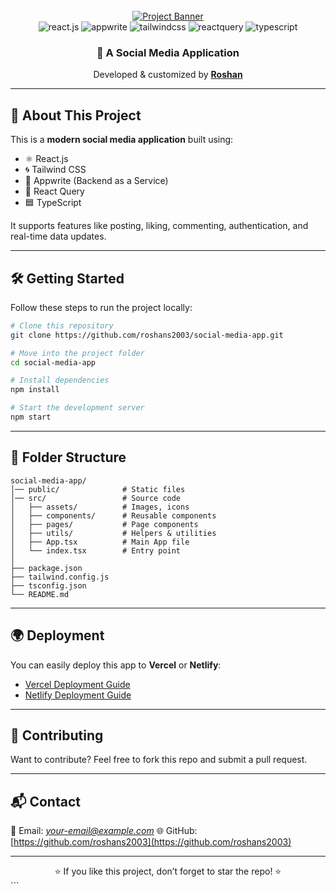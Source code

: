 <div align="center">
  <br />
    <a href="https://github.com/roshans2003" target="_blank">
      <!-- You can replace this image with your own project banner -->
      <img src="https://img.shields.io/badge/Social%20Media%20App-React-blue?style=for-the-badge" alt="Project Banner">
    </a>
  <br />

  <div>
    <img src="https://img.shields.io/badge/-React_JS-black?style=for-the-badge&logoColor=white&logo=react&color=61DAFB" alt="react.js" />
    <img src="https://img.shields.io/badge/-Appwrite-black?style=for-the-badge&logoColor=white&logo=appwrite&color=FD366E" alt="appwrite" />
    <img src="https://img.shields.io/badge/-Tailwind_CSS-black?style=for-the-badge&logoColor=white&logo=tailwindcss&color=06B6D4" alt="tailwindcss" />
    <img src="https://img.shields.io/badge/-React_Query-black?style=for-the-badge&logoColor=white&logo=reactquery&color=FF4154" alt="reactquery" />
    <img src="https://img.shields.io/badge/-Typescript-black?style=for-the-badge&logoColor=white&logo=typescript&color=3178C6" alt="typescript" />
  </div>

  <h3 align="center">🚀 A Social Media Application</h3>

  <div align="center">
    Developed & customized by <a href="https://github.com/roshans2003" target="_blank"><b>Roshan</b></a>
  </div>
</div>

---

## 📌 About This Project

This is a **modern social media application** built using:

- ⚛️ React.js  
- 🌀 Tailwind CSS  
- 💾 Appwrite (Backend as a Service)  
- 🔄 React Query  
- 🟦 TypeScript  

It supports features like posting, liking, commenting, authentication, and real-time data updates.

---

## 🛠️ Getting Started

Follow these steps to run the project locally:

```bash
# Clone this repository
git clone https://github.com/roshans2003/social-media-app.git

# Move into the project folder
cd social-media-app

# Install dependencies
npm install

# Start the development server
npm start
````

---

## 📂 Folder Structure

```
social-media-app/
│── public/              # Static files
│── src/                 # Source code
│   ├── assets/          # Images, icons
│   ├── components/      # Reusable components
│   ├── pages/           # Page components
│   ├── utils/           # Helpers & utilities
│   ├── App.tsx          # Main App file
│   └── index.tsx        # Entry point
│
├── package.json
├── tailwind.config.js
├── tsconfig.json
└── README.md
```

---

## 🌍 Deployment

You can easily deploy this app to **Vercel** or **Netlify**:

* [Vercel Deployment Guide](https://vercel.com/docs)
* [Netlify Deployment Guide](https://docs.netlify.com/)

---

## 🤝 Contributing

Want to contribute? Feel free to fork this repo and submit a pull request.

---

## 📬 Contact

📧 Email: *[your-email@example.com](mailto:your-email@example.com)*
🌐 GitHub: [https://github.com/roshans2003](https://github.com/roshans2003)

---

<div align="center">⭐ If you like this project, don’t forget to star the repo! ⭐</div>
```

